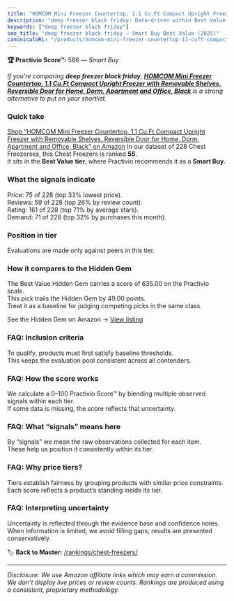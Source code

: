 ```yaml
---
title: "HOMCOM Mini Freezer Countertop, 1.1 Cu.Ft Compact Upright Freezer with Removable Shelves, Reversible Door for Home, Dorm, Apartment and Office, Black"
description: "deep freezer black friday: Data-driven within Best Value ranking using the Practivio Score™. Positioned by quality, value, demand, findability, momentum."
keywords: ["deep freezer black friday"]
seo_title: "deep freezer black friday — Smart Buy Best Value (2025)"
canonicalURL: "/products/homcom-mini-freezer-countertop-11-cuft-compact-upright-freezer-with-removable-shelves-reversible-door-for-home-dorm-apartment-and-office-black-B0B3R5CJ3T/"
---
```


**🏆 Practivio Score™:** 586 — _Smart Buy_


*If you're comparing **deep freezer black friday**, **[HOMCOM Mini Freezer Countertop, 1.1 Cu.Ft Compact Upright Freezer with Removable Shelves, Reversible Door for Home, Dorm, Apartment and Office, Black](https://www.amazon.com/dp/B0B3R5CJ3T?tag=practivio-20)** is a strong alternative to put on your shortlist.*
### Quick take
[Shop “HOMCOM Mini Freezer Countertop, 1.1 Cu.Ft Compact Upright Freezer with Removable Shelves, Reversible Door for Home, Dorm, Apartment and Office, Black” on Amazon](https://www.amazon.com/dp/B0B3R5CJ3T?tag=practivio-20)
In our dataset of 228 Chest Freezerses, this Chest Freezers is ranked **55**.  
It sits in the **Best Value tier**, where Practivio recommends it as a **Smart Buy**.

### What the signals indicate
Price: 75 of 228 (top 33% lowest price).  
Reviews: 59 of 228 (top 26% by review count).  
Rating: 161 of 228 (top 71% by average stars).  
Demand: 71 of 228 (top 32% by purchases this month).

### Position in tier
Evaluations are made only against peers in this tier.

### How it compares to the Hidden Gem
The Best Value Hidden Gem carries a score of 635.00 on the Practivio scale.  
This pick trails the Hidden Gem by 49.00 points.  
Treat it as a baseline for judging competing picks in the same class.  

See the Hidden Gem on Amazon → [View listing](https://www.amazon.com/dp/B07H463Q6Y?tag=practivio-20)

### FAQ: Inclusion criteria
To qualify, products must first satisfy baseline thresholds.  
This keeps the evaluation pool consistent across all contenders.

### FAQ: How the score works
We calculate a 0–100 Practivio Score™ by blending multiple observed signals within each tier.  
If some data is missing, the score reflects that uncertainty.

### FAQ: What “signals” means here
By “signals” we mean the raw observations collected for each item.  
These help us position it consistently within its tier.

### FAQ: Why price tiers?
Tiers establish fairness by grouping products with similar price constraints.  
Each score reflects a product’s standing inside its tier.

### FAQ: Interpreting uncertainty
Uncertainty is reflected through the evidence base and confidence notes.  
When information is limited, we avoid filling gaps; results are presented conservatively.


🏷️ **Back to Master:** [/rankings/chest-freezers/](/rankings/chest-freezers/)

---
_Disclosure: We use Amazon affiliate links which may earn a commission. We don’t display live prices or review counts. Rankings are produced using a consistent, proprietary methodology._
